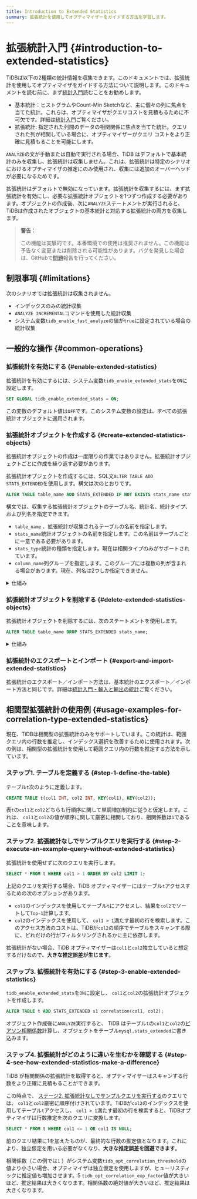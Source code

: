 ```yaml
---
title: Introduction to Extended Statistics
summary: 拡張統計を使用してオプティマイザーをガイドする方法を学習します。
---
```


# 拡張統計入門 {#introduction-to-extended-statistics}

TiDBは以下の2種類の統計情報を収集できます。このドキュメントでは、拡張統計を使用してオプティマイザをガイドする方法について説明します。このドキュメントを読む前に、まず[統計入門](/statistics.md)読むことをお勧めします。

-   基本統計：ヒストグラムやCount-Min Sketchなど、主に個々の列に焦点を当てた統計。これらは、オプティマイザがクエリコストを見積もるために不可欠です。詳細は[統計入門](/statistics.md)ご覧ください。
-   拡張統計: 指定された列間のデータの相関関係に焦点を当てた統計。クエリされた列が相関している場合に、オプティマイザーがクエリ コストをより正確に見積もることを可能にします。

`ANALYZE`の文が手動または自動で実行される場合、TiDB はデフォルトで基本統計のみを収集し、拡張統計は収集しません。これは、拡張統計は特定のシナリオにおけるオプティマイザの推定にのみ使用され、収集には追加のオーバーヘッドが必要になるためです。

拡張統計はデフォルトで無効になっています。拡張統計を収集するには、まず拡張統計を有効にし、必要な拡張統計オブジェクトを1つずつ作成する必要があります。オブジェクトの作成後、次に`ANALYZE`ステートメントが実行されると、TiDBは作成されたオブジェクトの基本統計と対応する拡張統計の両方を収集します。

> **警告：**
>
> この機能は実験的です。本番環境での使用は推奨されません。この機能は予告なく変更または削除される可能性があります。バグを発見した場合は、GitHubで[問題](https://github.com/pingcap/tidb/issues)報告を行ってください。

## 制限事項 {#limitations}

次のシナリオでは拡張統計は収集されません。

-   インデックスのみの統計収集
-   `ANALYZE INCREMENTAL`コマンドを使用した統計収集
-   システム変数`tidb_enable_fast_analyze`の値が`true`に設定されている場合の統計収集

## 一般的な操作 {#common-operations}

### 拡張統計を有効にする {#enable-extended-statistics}

拡張統計を有効にするには、システム変数`tidb_enable_extended_stats`を`ON`に設定します。

```sql
SET GLOBAL tidb_enable_extended_stats = ON;
```

この変数のデフォルト値は`OFF`です。このシステム変数の設定は、すべての拡張統計オブジェクトに適用されます。

### 拡張統計オブジェクトを作成する {#create-extended-statistics-objects}

拡張統計オブジェクトの作成は一度限りの作業ではありません。拡張統計オブジェクトごとに作成を繰り返す必要があります。

拡張統計オブジェクトを作成するには、SQL文`ALTER TABLE ADD STATS_EXTENDED`を使用します。構文は次のとおりです。

```sql
ALTER TABLE table_name ADD STATS_EXTENDED IF NOT EXISTS stats_name stats_type(column_name, column_name...);
```

構文では、収集する拡張統計オブジェクトのテーブル名、統計名、統計タイプ、および列名を指定できます。

-   `table_name` 、拡張統計が収集されるテーブルの名前を指定します。
-   `stats_name`統計オブジェクトの名前を指定します。この名前はテーブルごとに一意である必要があります。
-   `stats_type`統計の種類を指定します。現在は相関タイプのみがサポートされています。
-   `column_name`列グループを指定します。このグループには複数の列が含まれる場合があります。現在、列名は2つしか指定できません。

<details><summary>仕組み</summary>

アクセスパフォーマンスを向上させるため、各TiDBノードはシステムテーブル`mysql.stats_extended`に拡張統計用のキャッシュを保持します。拡張統計オブジェクトを作成した後、次に`ANALYZE`ステートメントが実行されると、システムテーブル`mysql.stats_extended`対応するオブジェクトが存在する場合、TiDBは拡張統計を収集します。

`mysql.stats_extended`テーブルの各行には`version`列があります。行が更新されるたびに、 `version`の値が増加します。このように、TiDB はテーブルをメモリに完全にロードするのではなく、段階的にロードします。

TiDB は、キャッシュがテーブル内のデータと同じ状態に維持されるように、定期的に`mysql.stats_extended`ロードします。

> **警告：**
>
> `mysql.stats_extended`システムテーブルを直接操作することは**推奨されません**。そうしないと、異なる TiDB ノード間でキャッシュの不整合が発生します。
>
> テーブルに対して誤った操作を行った場合は、各TiDBノードで以下のステートメントを実行してください。これにより、現在のキャッシュがクリアされ、 `mysql.stats_extended`テーブルが完全に再ロードされます。
>
> ```sql
> ADMIN RELOAD STATS_EXTENDED;
> ```

</details>

### 拡張統計オブジェクトを削除する {#delete-extended-statistics-objects}

拡張統計オブジェクトを削除するには、次のステートメントを使用します。

```sql
ALTER TABLE table_name DROP STATS_EXTENDED stats_name;
```

<details><summary>仕組み</summary>

ステートメントを実行すると、TiDB はオブジェクトを直接削除するのではなく、 `mysql.stats_extended`の列`status` ～ `2`に該当するオブジェクトの値をマークします。

他のTiDBノードはこの変更を読み取り、メモリキャッシュ内のオブジェクトを削除します。最終的にはバックグラウンドガベージコレクションによってオブジェクトが削除されます。

> **警告：**
>
> `mysql.stats_extended`システムテーブルを直接操作することは**推奨されません**。そうしないと、異なる TiDB ノード間でキャッシュの不整合が発生します。
>
> テーブルを誤って操作してしまった場合は、各TiDBノードで以下のステートメントを実行してください。これにより、現在のキャッシュがクリアされ、 `mysql.stats_extended`テーブルが完全に再ロードされます。
>
> ```sql
> ADMIN RELOAD STATS_EXTENDED;
> ```

</details>

### 拡張統計のエクスポートとインポート {#export-and-import-extended-statistics}

拡張統計のエクスポート／インポート方法は、基本統計のエクスポート／インポート方法と同じです。詳細は[統計入門 - 輸入と輸出の統計](/statistics.md#export-and-import-statistics)ご覧ください。

## 相関型拡張統計の使用例 {#usage-examples-for-correlation-type-extended-statistics}

現在、TiDBは相関型の拡張統計のみをサポートしています。この統計は、範囲クエリ内の行数を推定し、インデックス選択を改善するために使用されます。次の例は、相関型の拡張統計を使用して範囲クエリ内の行数を推定する方法を示しています。

### ステップ1. テーブルを定義する {#step-1-define-the-table}

テーブル`t`次のように定義します。

```sql
CREATE TABLE t(col1 INT, col2 INT, KEY(col1), KEY(col2));
```

表`t`の`col1`と`col2`どちらも行順序に関して単調増加制約に従うと仮定します。これは、 `col1`と`col2`の値が順序に関して厳密に相関しており、相関係数は`1`であることを意味します。

### ステップ2. 拡張統計なしでサンプルクエリを実行する {#step-2-execute-an-example-query-without-extended-statistics}

拡張統計を使用せずに次のクエリを実行します。

```sql
SELECT * FROM t WHERE col1 > 1 ORDER BY col2 LIMIT 1;
```

上記のクエリを実行する場合、TiDB オプティマイザーにはテーブル`t`アクセスするための次のオプションがあります。

-   `col1`のインデックスを使用してテーブル`t`にアクセスし、結果を`col2`でソートして`Top-1`計算します。
-   `col2`のインデックスを使用して、 `col1 > 1`満たす最初の行を検索します。このアクセス方法のコストは、TiDBが`col2`の順序でテーブルをスキャンする際に、どれだけの行がフィルタリングされるかに主に依存します。

拡張統計がない場合、TiDB オプティマイザーは`col1`と`col2`独立していると想定するだけなので、**大きな推定誤差が生じます**。

### ステップ3. 拡張統計を有効にする {#step-3-enable-extended-statistics}

`tidb_enable_extended_stats`を`ON`に設定し、 `col1`と`col2`の拡張統計オブジェクトを作成します。

```sql
ALTER TABLE t ADD STATS_EXTENDED s1 correlation(col1, col2);
```

オブジェクト作成後に`ANALYZE`実行すると、 TiDB はテーブル`t`の`col1`と`col2`の[ピアソン相関係数](https://en.wikipedia.org/wiki/Pearson_correlation_coefficient)計算し、オブジェクトをテーブル`mysql.stats_extended`に書き込みます。

### ステップ4. 拡張統計がどのように違いを生むかを確認する {#step-4-see-how-extended-statistics-make-a-difference}

TiDB が相関関係の拡張統計を取得すると、オプティマイザーはスキャンする行数をより正確に見積もることができます。

この時点で、 [ステージ2. 拡張統計なしでサンプルクエリを実行する](#step-2-execute-an-example-query-without-extended-statistics)のクエリでは、 `col1`と`col2`厳密に順序付けされています。TiDBが`col2`のインデックスを使用してテーブル`t`アクセスし、 `col1 > 1`満たす最初の行を検索すると、TiDBオプティマイザは行数推定を次のクエリに変換します。

```sql
SELECT * FROM t WHERE col1 <= 1 OR col1 IS NULL;
```

前のクエリ結果に1を加えたものが、最終的な行数の推定値となります。これにより、独立仮定を用いる必要がなくなり、**大きな推定誤差を回避できます**。

相関係数（この例では`1` ）がシステム変数`tidb_opt_correlation_threshold`の値より小さい場合、オプティマイザは独立仮定を使用しますが、ヒューリスティックに推定値も増加させます。5 `tidb_opt_correlation_exp_factor`値が大きいほど、推定結果は大きくなります。相関係数の絶対値が大きいほど、推定結果は大きくなります。
